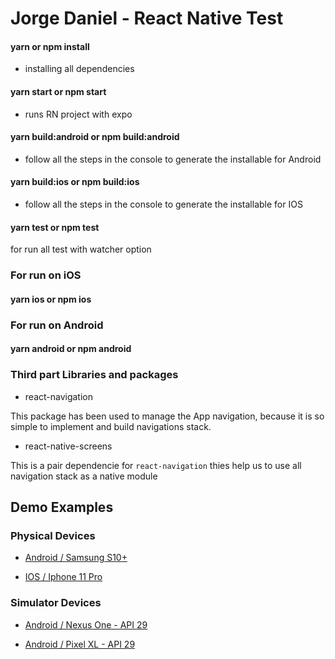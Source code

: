 # Jorge Daniel - React Native Test

#### yarn or npm install

- installing all dependencies

#### yarn start or npm start

- runs RN project with expo

#### yarn build:android or npm build:android

- follow all the steps in the console to generate the installable for Android

#### yarn build:ios or npm build:ios

- follow all the steps in the console to generate the installable for IOS

#### yarn test or npm test

 for run all test with watcher option

### For run on iOS

#### yarn ios or npm ios

### For run on Android

#### yarn android or npm android

### Third part Libraries and packages

- react-navigation

This package has been used to manage the App navigation, because it is so simple to implement and build navigations stack.

- react-native-screens

This is a pair dependencie for `react-navigation` thies help us to use all navigation stack as a native module

## Demo Examples

### Physical Devices

- [Android / Samsung S10+](https://drive.google.com/file/d/1jasUNi7zNbBb73WSfw4oFZ0qbX7LoWC2/view?usp=sharing)

- [IOS / Iphone 11 Pro](https://drive.google.com/file/d/1FuZXZrzdddUTWHAmUVXydus_mnWumXol/view?usp=sharing)

### Simulator Devices

- [Android / Nexus One - API 29](https://jumpshare.com/v/87fRJKqfgmo1zm5BzW54)

- [Android / Pixel XL - API 29](https://jumpshare.com/v/6CCEdpUJYXbk7WsKKLVn)
